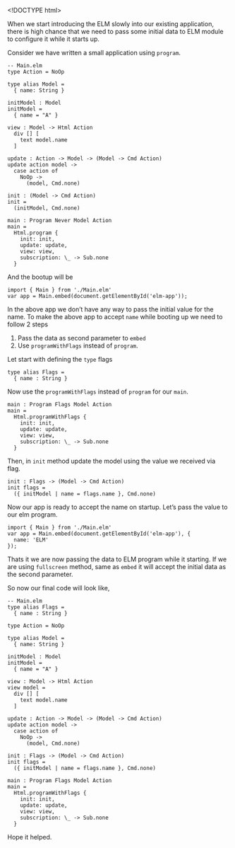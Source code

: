 &lt;!DOCTYPE html&gt;

When we start introducing the ELM slowly into our existing application, there is high chance that we need to pass some initial data to ELM module to configure it while it starts up.

Consider we have written a small application using `program`.

    -- Main.elm
    type Action = NoOp

    type alias Model =
      { name: String }

    initModel : Model
    initModel =
      { name = "A" }

    view : Model -> Html Action
      div [] [
        text model.name
      ]

    update : Action -> Model -> (Model -> Cmd Action)
    update action model ->
      case action of
        NoOp -> 
          (model, Cmd.none)

    init : (Model -> Cmd Action)
    init =
      (initModel, Cmd.none)

    main : Program Never Model Action
    main =
      Html.program {
        init: init,
        update: update,
        view: view,
        subscription: \_ -> Sub.none
      }

And the bootup will be

    import { Main } from './Main.elm'
    var app = Main.embed(document.getElementById('elm-app'));

In the above app we don’t have any way to pass the initial value for the name. To make the above app to accept `name` while booting up we need to follow 2 steps

1.  Pass the data as second parameter to `embed`
2.  Use `programWithFlags` instead of `program`.

Let start with defining the `type` flags

    type alias Flags =
      { name : String }

Now use the `programWithFlags` instead of `program` for our `main`.

    main : Program Flags Model Action
    main =
      Html.programWithFlags {
        init: init,
        update: update,
        view: view,
        subscription: \_ -> Sub.none
      }

Then, in `init` method update the model using the value we received via flag.

    init : Flags -> (Model -> Cmd Action)
    init flags =
      ({ initModel | name = flags.name }, Cmd.none)

Now our app is ready to accept the name on startup. Let’s pass the value to our elm program.

    import { Main } from './Main.elm'
    var app = Main.embed(document.getElementById('elm-app'), { 
      name: 'ELM' 
    });

Thats it we are now passing the data to ELM program while it starting. If we are using `fullscreen` method, same as `embed` it will accept the initial data as the second parameter.

So now our final code will look like,

    -- Main.elm
    type alias Flags =
      { name : String }

    type Action = NoOp

    type alias Model =
      { name: String }

    initModel : Model
    initModel =
      { name = "A" }

    view : Model -> Html Action
    view model =
      div [] [
        text model.name
      ]

    update : Action -> Model -> (Model -> Cmd Action)
    update action model ->
      case action of
        NoOp -> 
          (model, Cmd.none)

    init : Flags -> (Model -> Cmd Action)
    init flags =
      ({ initModel | name = flags.name }, Cmd.none)

    main : Program Flags Model Action
    main =
      Html.programWithFlags {
        init: init,
        update: update,
        view: view,
        subscription: \_ -> Sub.none
      }

Hope it helped.
